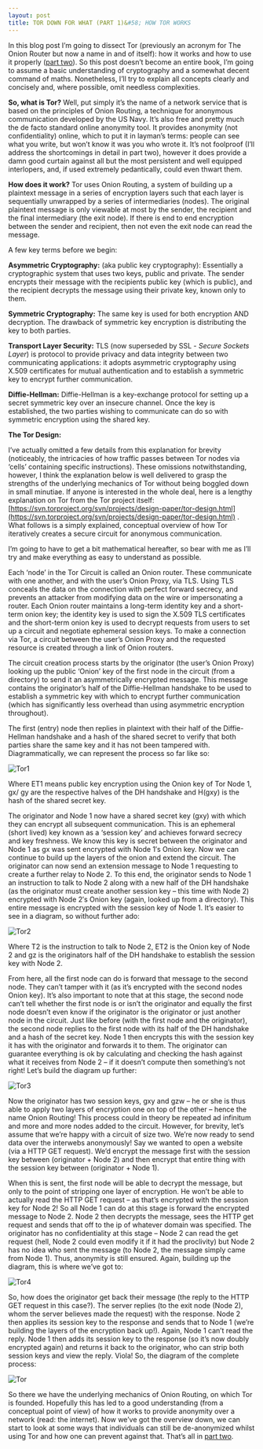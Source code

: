 ```yaml
---
layout: post
title: TOR DOWN FOR WHAT (PART 1)&#58; HOW TOR WORKS
---
```


In this blog post I’m going to dissect Tor (previously an acronym for The Onion Router but now a name in and of itself): how it works and how to use it properly ([part two](/tor-down-for-what-part-two)). So this post doesn’t become an entire book, I’m going to assume a basic understanding of cryptography and a somewhat decent command of maths. Nonetheless, I’ll try to explain all concepts clearly and concisely and, where possible, omit needless complexities.

**So, what is Tor?** Well, put simply it’s the name of a network service that is based on the principles of Onion Routing, a technique for anonymous communication developed by the US Navy. It’s also free and pretty much the de facto standard online anonymity tool. It provides anonymity (not confidentiality) online, which to put it in layman’s terms: people can see what you write, but won’t know it was you who wrote it. It’s not foolproof (I’ll address the shortcomings in detail in part two), however it does provide a damn good curtain against all but the most persistent and well equipped interlopers, and, if used extremely pedantically, could even thwart them.

**How does it work?** Tor uses Onion Routing, a system of building up a plaintext message in a series of encryption layers such that each layer is sequentially unwrapped by a series of intermediaries (nodes). The original plaintext message is only viewable at most by the sender, the recipient and the final intermediary (the exit node). If there is end to end encryption between the sender and recipient, then not even the exit node can read the message.

A few key terms before we begin:

**Asymmetric Cryptography:** (aka public key cryptography): Essentially a cryptographic system that uses two keys, public and private. The sender encrypts their message with the recipients public key (which is public), and the recipient decrypts the message using their private key, known only to them.

**Symmetric Cryptography:** The same key is used for both encryption AND decryption. The drawback of symmetric key encryption is distributing the key to both parties.

**Transport Layer Security:** TLS (now superseded by SSL - *Secure Sockets Layer*) is protocol to provide privacy and data integrity between two communicating applications: it adopts asymmetric cryptography using X.509 certificates for mutual authentication and to establish a symmetric key to encrypt further communication.

**Diffie-Hellman:** Diffie-Hellman is a key-exchange protocol for setting up a secret symmetric key over an insecure channel. Once the key is established, the two parties wishing to communicate can do so with symmetric encryption using the shared key.




**The Tor Design:**

I’ve actually omitted a few details from this explanation for brevity (noticeably, the intricacies of how traffic passes between Tor nodes via ‘cells’ containing specific instructions). These omissions notwithstanding, however, I think the explanation below is well delivered to grasp the strengths of the underlying mechanics of Tor without being boggled down in small minutiae. If anyone is interested in the whole deal, here is a lengthy explanation on Tor from the Tor project itself: [https://svn.torproject.org/svn/projects/design-paper/tor-design.html](https://svn.torproject.org/svn/projects/design-paper/tor-design.html) . What follows is a simply explained, conceptual overview of how Tor iteratively creates a secure circuit for anonymous communication.

I’m going to have to get a bit mathematical hereafter, so bear with me as I’ll try and make everything as easy to understand as possible.

Each ‘node’ in the Tor Circuit is called an Onion router. These communicate with one another, and with the user’s Onion Proxy, via TLS. Using TLS conceals the data on the connection with perfect forward secrecy, and prevents an attacker from modifying data on the wire or impersonating a router. Each Onion router maintains a long-term identity key and a short-term onion key; the identity key is used to sign the X.509 TLS certificates and the short-term onion key is used to decrypt requests from users to set up a circuit and negotiate ephemeral session keys. To make a connection via Tor, a circuit between the user’s Onion Proxy and the requested resource is created through a link of Onion routers.

The circuit creation process starts by the originator (the user’s Onion Proxy) looking up the public ‘Onion’ key of the first node in the circuit (from a directory) to send it an asymmetrically encrypted message. This message contains the originator’s half of the Diffie-Hellman handshake to be used to establish a symmetric key with which to encrypt further communication (which has significantly less overhead than using asymmetric encryption throughout).

The first (entry) node then replies in plaintext with their half of the Diffie-Hellman handshake and a hash of the shared secret to verify that both parties share the same key and it has not been tampered with. Diagrammatically, we can represent the process so far like so:

![Tor1](../images/Tor1.png)

Where ET1 means public key encryption using the Onion key of Tor Node 1, gx/ gy are the respective halves of the DH handshake and H(gxy) is the hash of the shared secret key.

The originator and Node 1 now have a shared secret key (gxy) with which they can encrypt all subsequent communication. This is an ephemeral (short lived) key known as a ‘session key’ and achieves forward secrecy and key freshness. We know this key is secret between the originator and Node 1 as gx was sent encrypted with Node 1′s Onion key. Now we can continue to build up the layers of the onion and extend the circuit. The originator can now send an extension message to Node 1 requesting to create a further relay to Node 2. To this end, the originator sends to Node 1 an instruction to talk to Node 2 along with a new half of the DH handshake (as the originator must create another session key – this time with Node 2) encrypted with Node 2′s Onion key (again, looked up from a directory). This entire message is encrypted with the session key of Node 1. It’s easier to see in a diagram, so without further ado:

![Tor2](../images/Tor2.png)

Where T2 is the instruction to talk to Node 2, ET2 is the Onion key of Node 2 and gz is the originators half of the DH handshake to establish the session key with Node 2.

From here, all the first node can do is forward that message to the second node. They can’t tamper with it (as it’s encrypted with the second nodes Onion key). It’s also important to note that at this stage, the second node can’t tell whether the first node is or isn’t the originator and equally the first node doesn’t even know if the originator is the originator or just another node in the circuit. Just like before (with the first node and the originator), the second node replies to the first node with its half of the DH handshake and a hash of the secret key. Node 1 then encrypts this with the session key it has with the originator and forwards it to them. The originator can guarantee everything is ok by calculating and checking the hash against what it receives from Node 2 – if it doesn’t compute then something’s not right! Let’s build the diagram up further:

![Tor3](../images/Tor3.png)

Now the originator has two session keys, gxy and gzw – he or she is thus able to apply two layers of encryption one on top of the other – hence the name Onion Routing!  This process could in theory be repeated ad infinitum and more and more nodes added to the circuit. However, for brevity, let’s assume that we’re happy with a circuit of size two. We’re now ready to send data over the interwebs anonymously! Say we wanted to open a website (via a HTTP GET request). We’d encrypt the message first with the session key between (originator + Node 2) and then encrypt that entire thing with the session key between (originator + Node 1).

When this is sent, the first node will be able to decrypt the message, but only to the point of stripping one layer of encryption. He won’t be able to actually read the HTTP GET request – as that’s encrypted with the session key for Node 2! So all Node 1 can do at this stage is forward the encrypted message to Node 2. Node 2 then decrypts the message, sees the HTTP get request and sends that off to the ip of whatever domain was specified. The originator has no confidentiality at this stage – Node 2 can read the get request (hell, Node 2 could even modify it if it had the proclivity) but Node 2 has no idea who sent the message (to Node 2, the message simply came from Node 1). Thus, anonymity is still ensured. Again, building up the diagram, this is where we’ve got to:

![Tor4](../images/Tor4.png)

So, how does the originator get back their message (the reply to the HTTP GET request in this case?). The server replies (to the exit node (Node 2), whom the server believes made the request) with the response. Node 2 then applies its session key to the response and sends that to Node 1 (we’re building the layers of the encryption back up!). Again, Node 1 can’t read the reply. Node 1 then adds its session key to the response (so it’s now doubly encrypted again) and returns it back to the originator, who can strip both session keys and view the reply. Viola! So, the diagram of the complete process:

![Tor](../images/Tor.png)

So there we have the underlying mechanics of Onion Routing, on which Tor is founded. Hopefully this has led to a good understanding (from a conceptual point of view) of how it works to provide anonymity over a network (read: the internet). Now we’ve got the overview down, we can start to look at some ways that individuals can still be de-anonymized whilst using Tor and how one can prevent against that. That’s all in [part two](/tor-down-for-what-part-two).
